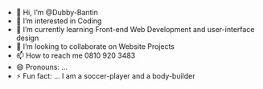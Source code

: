 - 👋 Hi, I’m @Dubby-Bantin
- 👀 I’m interested in Coding
- 🌱 I’m currently learning Front-end Web Development and user-interface design
- 💞️ I’m looking to collaborate on Website Projects
- 📫 How to reach me  0810 920 3483
- 😄 Pronouns: ...
- ⚡ Fun fact: ... I am a soccer-player and a body-builder

<!---
Dubby-Bantin/Dubby-Bantin is a ✨ special ✨ repository because its `README.md` (this file) appears on your GitHub profile.
You can click the Preview link to take a look at your changes.
--->
